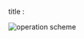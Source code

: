 title : 

![operation scheme](https://www.google.com/images/branding/googlelogo/2x/googlelogo_color_160x56dp.png)
